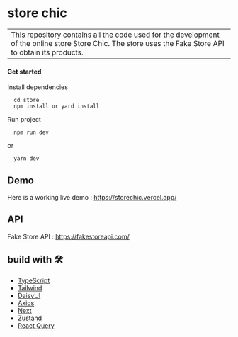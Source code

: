 # store chic

<table>
<tr>
<td>
This repository contains all the code used for the development of the online store Store Chic. The store uses the Fake Store API to obtain its products.
</td>
</tr>
</table>

#### Get started

Install dependencies

```
  cd store
  npm install or yard install
```

Run project

```
  npm run dev
```

or

```
  yarn dev
```

## Demo

Here is a working live demo : https://storechic.vercel.app/

## API

Fake Store API : https://fakestoreapi.com/

## build with 🛠️

- [TypeScript](https://www.typescriptlang.org/docs/)
- [Tailwind](https://tailwindcss.com/)
- [DaisyUI](https://daisyui.com/)
- [Axios](https://axios-http.com/)
- [Next](https://nextjs.org/)
- [Zustand](https://github.com/pmndrs/zustand)
- [React Query](https://react-query-v3.tanstack.com/)
